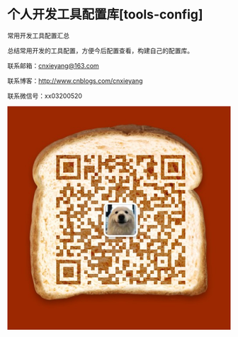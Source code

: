 # 个人开发工具配置库[tools-config]
常用开发工具配置汇总

总结常用开发的工具配置，方便今后配置查看，构建自己的配置库。

联系邮箱：cnxieyang@163.com

联系博客：http://www.cnblogs.com/cnxieyang

联系微信号：xx03200520

 ![image](https://github.com/cnxieyang/tools-config/blob/master/image/me-weixin.jpg)


